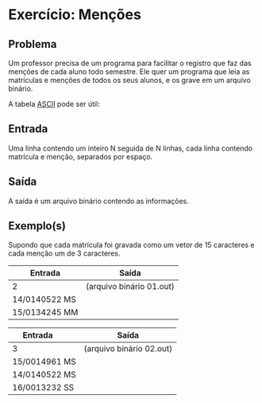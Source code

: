 Exercício: Menções
==================


Problema
--------

Um professor precisa de um programa para facilitar o registro que faz das menções de cada aluno todo semestre. Ele quer um programa que leia as matrículas e menções de todos os seus alunos, e os grave em um arquivo binário.

A tabela [ASCII](https://pt.wikipedia.org/wiki/ASCII) pode ser útil:


Entrada
-------

Uma linha contendo um inteiro N seguida de N linhas, cada linha contendo matrícula e menção, separados por espaço.


Saída
-----

A saída é um arquivo binário contendo as informações.


Exemplo(s)
----------

Supondo que cada matrícula foi gravada como um vetor de 15 caracteres e cada menção um de 3 caracteres.

| Entrada       | Saída                    |
|---------------|--------------------------|
| 2             | (arquivo binário 01.out) |
| 14/0140522 MS |                          |
| 15/0134245 MM |                          |


| Entrada       | Saída                    |
|---------------|--------------------------|
| 3             | (arquivo binário 02.out) |
| 15/0014961 MS |                          |
| 14/0140522 MS |                          |
| 16/0013232 SS |                          |
